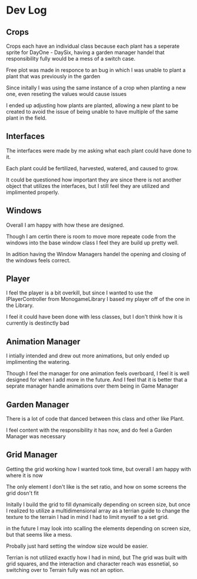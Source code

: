 # Dev Log

## Crops
Crops each have an individual class because each plant has a seperate sprite for DayOne - DaySix, 
having a garden manager handel that responsibility fully would be a mess of a switch case.

Free plot was made in responce to an bug in which I was unable to plant a plant that was previously in the garden

Since initally I was using the same instance of a crop when planting a new one, even reseting the values would cause issues

I ended up adjusting how plants are planted, allowing a new plant to be created to avoid the issue
of being unable to have multiple of the same plant in the field.

## Interfaces
The interfaces were made by me asking what each plant could have done to it.

Each plant could be fertilized, harvested, watered, and caused to grow.

It could be questioned how important they are since there is not another object that utilizes 
the interfaces, but I still feel they are utilized and implimented properly.
 
## Windows
Overall I am happy with how these are designed. 

Though I am certin there is room to move more repeate code from the windows into the base window class
I feel they are build up pretty well. 

In adition having the Window Managers handel the opening and closing of the windows feels correct.

## Player
I feel the player is a bit overkill, but since I wanted to use the IPlayerController from MonogameLibrary
I based my player off of the one in the Library.

I feel it could have been done with less classes, but I don't think how it is currently is destinctly bad

## Animation Manager
I intially intended and drew out more animations, but only ended up implimenting the watering.

Though I feel the manager for one animation feels overboard, I feel it is well designed for when I add
more in the future. And I feel that it is better that a seprate manager handle animations over them 
being in Game Manager

## Garden Manager
There is a lot of code that danced between this class and other like Plant. 

I feel content with the responsibility it has now, and do feel a Garden Manager was necessary

## Grid Manager
Getting the grid working how I wanted took time, but overall I am happy with where it is now

The only element I don't like is the set ratio, and how on some screens the grid dosn't fit

Initally I build the grid to fill dynamically depending on screen size, but once I realized to
utilize a multidimensional array as a terrian guide to change the texture to the terrain I had in mind
I had to limit myself to a set grid.

in the future I may look into scalling the elements depending on screen size, but that seems like a mess.

Probally just hard setting the window size would be easier.

Terrian is not utilized exactly how I had in mind, but The grid was built with grid squares, and the
interaction and character reach was essnetial, so switching over to Terrain fully was not an option.

